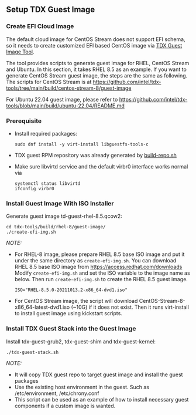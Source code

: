 ## Setup TDX Guest Image

### Create EFI Cloud Image

The default cloud image for CentOS Stream does not support EFI schema, so it needs
to create customized EFI based CentOS image via [TDX Guest Image Tool](https://github.com/intel/tdx-tools/tree/main/build/centos-stream-8/guest-image).

The tool provides scripts to generate guest image for RHEL, CentOS Stream and Ubuntu. In this section, it takes RHEL 8.5 as an example. If you want to generate CentOS Stream guest image, the steps are the same as following. The scripts for CentOS Stream is at https://github.com/intel/tdx-tools/tree/main/build/centos-stream-8/guest-image

For Ubuntu 22.04 guest image, please refer to https://github.com/intel/tdx-tools/blob/main/build/ubuntu-22.04/README.md

### Prerequisite

- Install required packages:

  ```
  sudo dnf install -y virt-install libguestfs-tools-c
  ```

- TDX guest RPM repository was already generated by [build-repo.sh](https://github.com/intel/tdx-tools/tree/main/build/rhel-8/build-repo.sh)

- Make sure libvirtd service and the default virbr0 interface works normal via

  ```
  systemctl status libvirtd
  ifconfig virbr0
  ```

### Install Guest Image With ISO Installer

Generate guest image td-guest-rhel-8.5.qcow2:

```
cd tdx-tools/build/rhel-8/guest-image/
./create-efi-img.sh
```

_NOTE:_

- For RHEL-8 image, please prepare RHEL 8.5 base ISO image and put it under the same directory as `create-efi-img.sh`. You can download RHEL 8.5 base ISO image from
<https://access.redhat.com/downloads>
Modify `create-efi-img.sh` and set the ISO variable to the image name as below.
Then run `create-efi-img.sh` to create the RHEL 8.5 guest image.

  ```
  ISO="RHEL-8.5.0-20211013.2-x86_64-dvd1.iso"
  ```

- For CentOS Stream image, the script will download CentOS-Stream-8-x86_64-latest-dvd1.iso (~10G) if it does not exist. Then it runs virt-install to install guest image using kickstart scripts.

### Install TDX Guest Stack into the Guest Image

Install tdx-guest-grub2, tdx-guest-shim and tdx-guest-kernel:

```
./tdx-guest-stack.sh
```

_NOTE:_

- It will copy TDX guest repo to target guest image and install the guest
packages
- Use the existing host environment in the guest. Such as /etc/environment,
/etc/chrony.conf
- This script can be used as an example of how to install necessary guest
components if a custom image is wanted.
